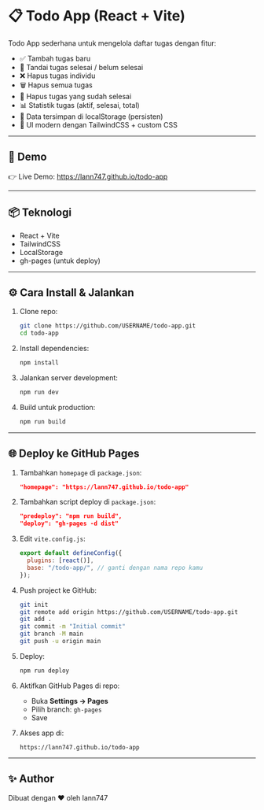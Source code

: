 # 📋 Todo App (React + Vite)

Todo App sederhana untuk mengelola daftar tugas dengan fitur:
- ✅ Tambah tugas baru
- 🔄 Tandai tugas selesai / belum selesai
- ❌ Hapus tugas individu
- 🗑️ Hapus semua tugas
- 🧹 Hapus tugas yang sudah selesai
- 📊 Statistik tugas (aktif, selesai, total)
- 💾 Data tersimpan di localStorage (persisten)
- 🎨 UI modern dengan TailwindCSS + custom CSS

---

## 🚀 Demo
👉 Live Demo: https://lann747.github.io/todo-app

---

## 📦 Teknologi
- React + Vite
- TailwindCSS
- LocalStorage
- gh-pages (untuk deploy)

---

## ⚙️ Cara Install & Jalankan

1. Clone repo:
   ```bash
   git clone https://github.com/USERNAME/todo-app.git
   cd todo-app
   ```

2. Install dependencies:
   ```bash
   npm install
   ```

3. Jalankan server development:
   ```bash
   npm run dev
   ```

4. Build untuk production:
   ```bash
   npm run build
   ```

---

## 🌐 Deploy ke GitHub Pages

1. Tambahkan `homepage` di `package.json`:
   ```json
   "homepage": "https://lann747.github.io/todo-app"
   ```

2. Tambahkan script deploy di `package.json`:
   ```json
   "predeploy": "npm run build",
   "deploy": "gh-pages -d dist"
   ```

3. Edit `vite.config.js`:
   ```js
   export default defineConfig({
     plugins: [react()],
     base: "/todo-app/", // ganti dengan nama repo kamu
   });
   ```

4. Push project ke GitHub:
   ```bash
   git init
   git remote add origin https://github.com/USERNAME/todo-app.git
   git add .
   git commit -m "Initial commit"
   git branch -M main
   git push -u origin main
   ```

5. Deploy:
   ```bash
   npm run deploy
   ```

6. Aktifkan GitHub Pages di repo:
   - Buka **Settings → Pages**
   - Pilih branch: `gh-pages`
   - Save

7. Akses app di:
   ```
   https://lann747.github.io/todo-app
   ```

---

## ✨ Author
Dibuat dengan ❤️ oleh lann747
